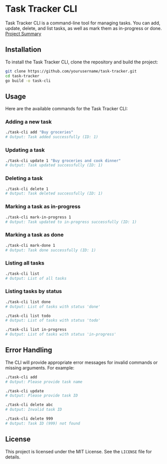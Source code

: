 
# Task Tracker CLI

Task Tracker CLI is a command-line tool for managing tasks. You can add, update, delete, and list tasks, as well as mark them as in-progress or done.
[Project Summary](https://roadmap.sh/projects/task-tracker)

## Installation

To install the Task Tracker CLI, clone the repository and build the project:

```sh
git clone https://github.com/yourusername/task-tracker.git
cd task-tracker
go build -o task-cli
```

## Usage

Here are the available commands for the Task Tracker CLI:

### Adding a new task

```sh
./task-cli add "Buy groceries"
# Output: Task added successfully (ID: 1)
```

### Updating a task

```sh
./task-cli update 1 "Buy groceries and cook dinner"
# Output: Task updated successfully (ID: 1)
```

### Deleting a task

```sh
./task-cli delete 1
# Output: Task deleted successfully (ID: 1)
```

### Marking a task as in-progress

```sh
./task-cli mark-in-progress 1
# Output: Task updated to in-progress successfully (ID: 1)
```

### Marking a task as done

```sh
./task-cli mark-done 1
# Output: Task done successfully (ID: 1)
```

### Listing all tasks

```sh
./task-cli list
# Output: List of all tasks
```

### Listing tasks by status

```sh
./task-cli list done
# Output: List of tasks with status 'done'

./task-cli list todo
# Output: List of tasks with status 'todo'

./task-cli list in-progress
# Output: List of tasks with status 'in-progress'
```

## Error Handling

The CLI will provide appropriate error messages for invalid commands or missing arguments. For example:

```sh
./task-cli add
# Output: Please provide task name

./task-cli update
# Output: Please provide task ID

./task-cli delete abc
# Output: Invalid task ID

./task-cli delete 999
# Output: Task ID (999) not found
```

## License

This project is licensed under the MIT License. See the `LICENSE` file for details.
```
